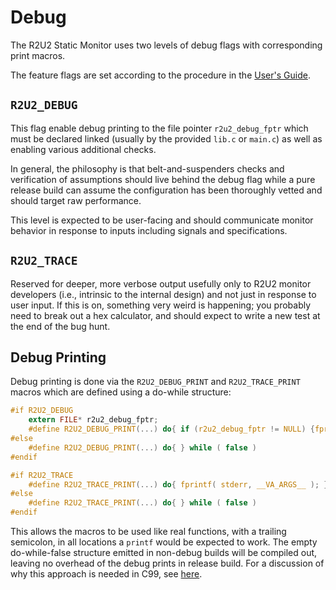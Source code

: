 # Debug

The R2U2 Static Monitor uses two levels of debug flags with corresponding print macros.

The feature flags are set according to the procedure in the [User's Guide](./configuration.md).

## `R2U2_DEBUG`

This flag enable debug printing to the file pointer `r2u2_debug_fptr` which must be declared linked (usually by the provided `lib.c` or `main.c`) as well as enabling various additional checks.

In general, the philosophy is that belt-and-suspenders checks and verification of assumptions should live behind the debug flag while a pure release build can assume the configuration has been thoroughly vetted and should target raw performance.

This level is expected to be user-facing and should communicate monitor behavior in response to inputs including signals and specifications.

## `R2U2_TRACE`

Reserved for deeper, more verbose output usefully only to R2U2 monitor developers (i.e., intrinsic to the internal design) and not just in response to user input.
If this is on, something very weird is happening; you probably need to break out a hex calculator, and should expect to write a new test at the end of the bug hunt.

## Debug Printing

Debug printing is done via the `R2U2_DEBUG_PRINT` and `R2U2_TRACE_PRINT` macros which are defined using a do-while structure:
```C
#if R2U2_DEBUG
    extern FILE* r2u2_debug_fptr;
    #define R2U2_DEBUG_PRINT(...) do{ if (r2u2_debug_fptr != NULL) {fprintf( r2u2_debug_fptr, __VA_ARGS__ );} } while( false )
#else
    #define R2U2_DEBUG_PRINT(...) do{ } while ( false )
#endif

#if R2U2_TRACE
    #define R2U2_TRACE_PRINT(...) do{ fprintf( stderr, __VA_ARGS__ ); } while( false )
#else
    #define R2U2_TRACE_PRINT(...) do{ } while ( false )
#endif
```

This allows the macros to be used like real functions, with a trailing semicolon, in all locations a `printf` would be expected to work.
The empty do-while-false structure emitted in non-debug builds will be compiled out, leaving no overhead of the debug prints in release build.
For a discussion of why this approach is needed in C99, see [here](https://stackoverflow.com/questions/1644868/define-macro-for-debug-printing-in-c).
